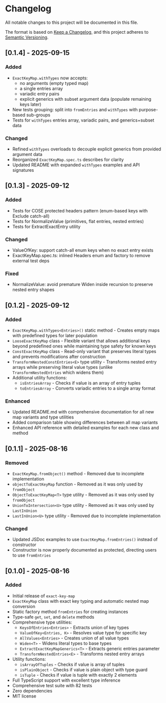 # Changelog

All notable changes to this project will be documented in this file.

The format is based on [Keep a Changelog](https://keepachangelog.com/en/1.0.0/),
and this project adheres to [Semantic Versioning](https://semver.org/spec/v2.0.0.html).

## [0.1.4] - 2025-09-15

### Added

- `ExactKeyMap.withTypes` now accepts:
  - no arguments (empty typed map)
  - a single entries array
  - variadic entry pairs
  - explicit generics with subset argument data (populate remaining keys later)
- New tests grouping: split into `fromEntries` and `withTypes` with purpose-based sub-groups
- Tests for `withTypes` entries array, variadic pairs, and generics+subset data

### Changed

- Refined `withTypes` overloads to decouple explicit generics from provided argument data
- Reorganized `ExactKeyMap.spec.ts` describes for clarity
- Updated README with expanded `withTypes` examples and API signatures

## [0.1.3] - 2025-09-12

### Added

- Tests for COSE protected headers pattern (enum-based keys with Exclude catch-all)
- Tests for NormalizeValue (primitives, flat entries, nested entries)
- Tests for ExtractExactEntry utility

### Changed

- ValueOfKey: support catch-all enum keys when no exact entry exists
- ExactKeyMap.spec.ts: inlined Headers enum and factory to remove external test deps

### Fixed

- NormalizeValue: avoid premature Widen inside recursion to preserve nested entry shapes

## [0.1.2] - 2025-09-12

### Added

- `ExactKeyMap.withTypes<Entries>()` static method - Creates empty maps with predefined types for later population
- `LooseExactKeyMap` class - Flexible variant that allows additional keys beyond predefined ones while maintaining type safety for known keys
- `ConstExactKeyMap` class - Read-only variant that preserves literal types and prevents modifications after construction
- `TransformNestedConstEntries<E>` type utility - Transforms nested entry arrays while preserving literal value types (unlike `TransformNestedEntries` which widens them)
- Additional utility functions:
  - `isEntriesArray` - Checks if value is an array of entry tuples
  - `toEntriesArray` - Converts variadic entries to a single array format

### Enhanced

- Updated README.md with comprehensive documentation for all new map variants and type utilities
- Added comparison table showing differences between all map variants
- Enhanced API reference with detailed examples for each new class and method

## [0.1.1] - 2025-08-16

### Removed

- `ExactKeyMap.fromObject()` method - Removed due to incomplete implementation
- `objectToExactKeyMap` function - Removed as it was only used by `fromObject`
- `ObjectToExactKeyMap<T>` type utility - Removed as it was only used by `fromObject`
- `UnionToIntersection<U>` type utility - Removed as it was only used by `LastInUnion`
- `LastInUnion<U>` type utility - Removed due to incomplete implementation

### Changed

- Updated JSDoc examples to use `ExactKeyMap.fromEntries()` instead of constructor
- Constructor is now properly documented as protected, directing users to use `fromEntries`

## [0.1.0] - 2025-08-16

### Added

- Initial release of `exact-key-map`
- `ExactKeyMap` class with exact key typing and automatic nested map conversion
- Static factory method `fromEntries` for creating instances
- Type-safe `get`, `set`, and `delete` methods
- Comprehensive type utilities:
  - `KeysOfEntries<Entries>` - Extracts union of key types
  - `ValueOfKey<Entries, K>` - Resolves value type for specific key
  - `AllValues<Entries>` - Creates union of all value types
  - `Widen<T>` - Widens literal types to base types
  - `ExtractExactKeyMapGenerics<T>` - Extracts generic entries parameter
  - `TransformNestedEntries<E>` - Transforms nested entry arrays
- Utility functions:
  - `isArrayOfTuples` - Checks if value is array of tuples
  - `isPlainObject` - Checks if value is plain object with type guard
  - `isTuple` - Checks if value is tuple with exactly 2 elements
- Full TypeScript support with excellent type inference
- Comprehensive test suite with 82 tests
- Zero dependencies
- MIT license
